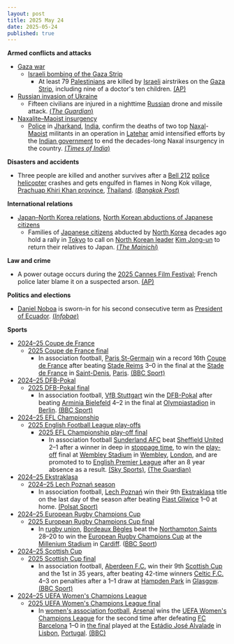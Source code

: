 ```yaml
---
layout: post
title: 2025 May 24
date: 2025-05-24
published: true
---
```



**Armed conflicts and attacks**

* [Gaza war](https://en.wikipedia.org/wiki/Gaza_war "Gaza war")
  + [Israeli bombing of the Gaza Strip](https://en.wikipedia.org/wiki/Israeli_bombing_of_the_Gaza_Strip "Israeli bombing of the Gaza Strip")
    - At least 79 [Palestinians](https://en.wikipedia.org/wiki/Palestinians "Palestinians") are killed by [Israeli](https://en.wikipedia.org/wiki/Israel "Israel") airstrikes on the [Gaza Strip](https://en.wikipedia.org/wiki/Gaza_Strip "Gaza Strip"), including nine of a doctor's ten children. [(AP)](https://apnews.com/article/gaza-israel-palestinians-war-news-8c3fe634bd81986249a235ad53a9044c)
* [Russian invasion of Ukraine](https://en.wikipedia.org/wiki/Russian_invasion_of_Ukraine "Russian invasion of Ukraine")
  + Fifteen civilians are injured in a nighttime [Russian](https://en.wikipedia.org/wiki/Russia "Russia") drone and missile attack. [(*The Guardian*)](https://www.theguardian.com/world/2025/may/24/russia-drone-attack-kyiv-ukraine-war)
* [Naxalite–Maoist insurgency](https://en.wikipedia.org/wiki/Naxalite%E2%80%93Maoist_insurgency "Naxalite–Maoist insurgency")
  + [Police](https://en.wikipedia.org/wiki/Jharkhand_Police "Jharkhand Police") in [Jharkand](https://en.wikipedia.org/wiki/Jharkand "Jharkand"), [India](https://en.wikipedia.org/wiki/India "India"), confirm the deaths of two top [Naxal](https://en.wikipedia.org/wiki/Naxalism "Naxalism")-[Maoist](https://en.wikipedia.org/wiki/Maoist "Maoist") militants in an operation in [Latehar](https://en.wikipedia.org/wiki/Latehar "Latehar") amid intensified efforts by the [Indian government](https://en.wikipedia.org/wiki/Indian_government "Indian government") to end the decades-long Naxal insurgency in the country. [(*Times of India*)](https://timesofindia.indiatimes.com/india/two-top-jjmp-naxals-killed-in-encounter-in-jharkhands-latehar/articleshow/121380268.cms)

**Disasters and accidents**

* Three people are killed and another survives after a [Bell 212](https://en.wikipedia.org/wiki/Bell_212 "Bell 212") [police helicopter](https://en.wikipedia.org/wiki/Police_helicopter "Police helicopter") crashes and gets engulfed in flames in Nong Kok village, [Prachuap Khiri Khan province](https://en.wikipedia.org/wiki/Prachuap_Khiri_Khan_province "Prachuap Khiri Khan province"), [Thailand](https://en.wikipedia.org/wiki/Thailand "Thailand"). [(*Bangkok Post*)](https://www.bangkokpost.com/thailand/general/3033356/3-killed-in-police-helicopter-crash-in-prachuap-khiri-khan)

**International relations**

* [Japan–North Korea relations](https://en.wikipedia.org/wiki/Japan%E2%80%93North_Korea_relations "Japan–North Korea relations"), [North Korean abductions of Japanese citizens](https://en.wikipedia.org/wiki/North_Korean_abductions_of_Japanese_citizens "North Korean abductions of Japanese citizens")
  + Families of [Japanese citizens](https://en.wikipedia.org/wiki/Japanese_people "Japanese people") abducted by [North Korea](https://en.wikipedia.org/wiki/North_Korea "North Korea") decades ago hold a rally in [Tokyo](https://en.wikipedia.org/wiki/Tokyo "Tokyo") to call on [North Korean leader](https://en.wikipedia.org/wiki/North_Korean_leader "North Korean leader") [Kim Jong-un](https://en.wikipedia.org/wiki/Kim_Jong-un "Kim Jong-un") to return their relatives to Japan. [(*The Mainichi*)](https://mainichi.jp/english/articles/20250524/p2g/00m/0na/044000c)

**Law and crime**

* A power outage occurs during the [2025 Cannes Film Festival](https://en.wikipedia.org/wiki/2025_Cannes_Film_Festival "2025 Cannes Film Festival"); French police later blame it on a suspected arson. [(AP)](https://apnews.com/article/cannes-film-power-outage-france-1747c2b19ae0eb92e5d7a6b21accdf68)

**Politics and elections**

* [Daniel Noboa](https://en.wikipedia.org/wiki/Daniel_Noboa "Daniel Noboa") is sworn-in for his second consecutive term as [President of Ecuador](https://en.wikipedia.org/wiki/President_of_Ecuador "President of Ecuador"). [(*Infobae*)](https://www.infobae.com/america/agencias/2025/05/24/daniel-noboa-toma-posesion-de-un-nuevo-mandato-como-presidente-de-ecuador/)

**Sports**

* [2024–25 Coupe de France](https://en.wikipedia.org/wiki/2024%E2%80%9325_Coupe_de_France "2024–25 Coupe de France")
  + [2025 Coupe de France final](https://en.wikipedia.org/wiki/2025_Coupe_de_France_final "2025 Coupe de France final")
    - In association football, [Paris St-Germain](https://en.wikipedia.org/wiki/Paris_Saint-Germain_F.C. "Paris Saint-Germain F.C.") win a record 16th [Coupe de France](https://en.wikipedia.org/wiki/Coupe_de_France "Coupe de France") after beating [Stade Reims](https://en.wikipedia.org/wiki/Stade_Reims "Stade Reims") 3–0 in the final at the [Stade de France](https://en.wikipedia.org/wiki/Stade_de_France "Stade de France") in [Saint-Denis](https://en.wikipedia.org/wiki/Saint-Denis%2C_Seine-Saint-Denis "Saint-Denis, Seine-Saint-Denis"), [Paris](https://en.wikipedia.org/wiki/Paris "Paris"). [(BBC Sport)](https://www.bbc.com/sport/football/live/cn8z037rrrlt)
* [2024–25 DFB-Pokal](https://en.wikipedia.org/wiki/2024%E2%80%9325_DFB-Pokal "2024–25 DFB-Pokal")
  + [2025 DFB-Pokal final](https://en.wikipedia.org/wiki/2025_DFB-Pokal_final "2025 DFB-Pokal final")
    - In association football, [VfB Stuttgart](https://en.wikipedia.org/wiki/VfB_Stuttgart "VfB Stuttgart") win the [DFB-Pokal](https://en.wikipedia.org/wiki/DFB-Pokal "DFB-Pokal") after beating [Arminia Bielefeld](https://en.wikipedia.org/wiki/Arminia_Bielefeld "Arminia Bielefeld") 4–2 in the final at [Olympiastadion](https://en.wikipedia.org/wiki/Olympiastadion_%28Berlin%29 "Olympiastadion (Berlin)") in [Berlin](https://en.wikipedia.org/wiki/Berlin "Berlin"). [(BBC Sport)](https://www.bbc.com/sport/football/live/c4g2rn799vet)
* [2024–25 EFL Championship](https://en.wikipedia.org/wiki/2024%E2%80%9325_EFL_Championship "2024–25 EFL Championship")
  + [2025 English Football League play-offs](https://en.wikipedia.org/wiki/2025_English_Football_League_play-offs "2025 English Football League play-offs")
    - [2025 EFL Championship play-off final](https://en.wikipedia.org/wiki/2025_EFL_Championship_play-off_final "2025 EFL Championship play-off final")
      * In association football [Sunderland AFC](https://en.wikipedia.org/wiki/Sunderland_AFC "Sunderland AFC") beat [Sheffield United](https://en.wikipedia.org/wiki/Sheffield_United "Sheffield United") 2–1 after a winner in deep in [stoppage time](https://en.wikipedia.org/wiki/Stoppage_time "Stoppage time"), to win the [play-off](https://en.wikipedia.org/wiki/English_Football_League_play-offs "English Football League play-offs") final at [Wembley Stadium](https://en.wikipedia.org/wiki/Wembley_Stadium "Wembley Stadium") in [Wembley](https://en.wikipedia.org/wiki/Wembley "Wembley"), [London](https://en.wikipedia.org/wiki/London "London"), and are promoted to to [English Premier League](https://en.wikipedia.org/wiki/English_Premier_League "English Premier League") after an 8 year absence as a result. [(Sky Sports)](https://www.skysports.com/football/sheff-utd-vs-sunderland/report/529582), [(The Guardian)](https://www.theguardian.com/football/2025/may/24/sunderland-promoted-to-premier-league-championship-playoff-final-sheffield-united)
* [2024–25 Ekstraklasa](https://en.wikipedia.org/wiki/2024%E2%80%9325_Ekstraklasa "2024–25 Ekstraklasa")
  + [2024–25 Lech Poznań season](https://en.wikipedia.org/wiki/2024%E2%80%9325_Lech_Pozna%C5%84_season "2024–25 Lech Poznań season")
    - In association football, [Lech Poznań](https://en.wikipedia.org/wiki/Lech_Pozna%C5%84 "Lech Poznań") win their 9th [Ekstraklasa](https://en.wikipedia.org/wiki/Ekstraklasa "Ekstraklasa") title on the last day of the season after beating [Piast Gliwice](https://en.wikipedia.org/wiki/Piast_Gliwice "Piast Gliwice") 1–0 at home. [(Polsat Sport)](https://www.polsatsport.pl/wiadomosc/2025-05-24/lech-poznan-mistrze-polski/)
* [2024–25 European Rugby Champions Cup](https://en.wikipedia.org/wiki/2024%E2%80%9325_European_Rugby_Champions_Cup "2024–25 European Rugby Champions Cup")
  + [2025 European Rugby Champions Cup final](https://en.wikipedia.org/wiki/2025_European_Rugby_Champions_Cup_final "2025 European Rugby Champions Cup final")
    - In [rugby union](https://en.wikipedia.org/wiki/Rugby_union "Rugby union"), [Bordeaux Bègles](https://en.wikipedia.org/wiki/Bordeaux_B%C3%A8gles "Bordeaux Bègles") beat the [Northampton Saints](https://en.wikipedia.org/wiki/Northampton_Saints "Northampton Saints") 28–20 to win the [European Rugby Champions Cup](https://en.wikipedia.org/wiki/European_Rugby_Champions_Cup "European Rugby Champions Cup") at the [Millenium Stadium](https://en.wikipedia.org/wiki/Millenium_Stadium "Millenium Stadium") in [Cardiff](https://en.wikipedia.org/wiki/Cardiff "Cardiff"). ([BBC Sport](https://www.bbc.com/sport/rugby-union/articles/c9vgd008jppo))
* [2024–25 Scottish Cup](https://en.wikipedia.org/wiki/2024%E2%80%9325_Scottish_Cup "2024–25 Scottish Cup")
  + [2025 Scottish Cup final](https://en.wikipedia.org/wiki/2025_Scottish_Cup_final "2025 Scottish Cup final")
    - In association football, [Aberdeen F.C.](https://en.wikipedia.org/wiki/Aberdeen_F.C. "Aberdeen F.C.") win their 9th [Scottish Cup](https://en.wikipedia.org/wiki/Scottish_Cup "Scottish Cup") and the 1st in 35 years, after beating 42-time winners [Celtic F.C.](https://en.wikipedia.org/wiki/Celtic_F.C. "Celtic F.C.") 4–3 on penalties after a 1–1 draw at [Hampden Park](https://en.wikipedia.org/wiki/Hampden_Park "Hampden Park") in [Glasgow](https://en.wikipedia.org/wiki/Glasgow "Glasgow"). [(BBC Sport)](https://www.bbc.com/sport/football/live/c2kqvl8g1x1t)
* [2024–25 UEFA Women's Champions League](https://en.wikipedia.org/wiki/2024%E2%80%9325_UEFA_Women%27s_Champions_League "2024–25 UEFA Women's Champions League")
  + [2025 UEFA Women's Champions League final](https://en.wikipedia.org/wiki/2025_UEFA_Women%27s_Champions_League_final "2025 UEFA Women's Champions League final")
    - In [women's association football](https://en.wikipedia.org/wiki/Women%27s_association_football "Women's association football"), [Arsenal](https://en.wikipedia.org/wiki/Arsenal_W.F.C. "Arsenal W.F.C.") wins the [UEFA Women's Champions League](https://en.wikipedia.org/wiki/UEFA_Women%27s_Champions_League "UEFA Women's Champions League") for the second time after defeating [FC Barcelona](https://en.wikipedia.org/wiki/FC_Barcelona_Femen%C3%AD "FC Barcelona Femení") 1–0 in [the final](https://en.wikipedia.org/wiki/2025_UEFA_Women%27s_Champions_League_final "2025 UEFA Women's Champions League final") played at the [Estádio José Alvalade](https://en.wikipedia.org/wiki/Est%C3%A1dio_Jos%C3%A9_Alvalade "Estádio José Alvalade") in [Lisbon](https://en.wikipedia.org/wiki/Lisbon "Lisbon"), [Portugal](https://en.wikipedia.org/wiki/Portugal "Portugal"). [(BBC)](https://www.bbc.com/sport/football/live/cy750rjxyy2t)
